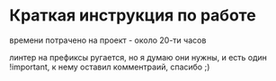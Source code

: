 # Краткая инструкция по работе

времени потрачено на проект - около 20-ти часов

линтер на префиксы ругается, но я думаю они нужны, и есть один !important, к нему оставил комментраий, спасибо ;)
